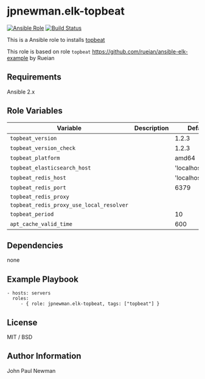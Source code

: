 # jpnewman.elk-topbeat

[![Ansible Role](https://img.shields.io/ansible/role/9593.svg?maxAge=2592000)](https://galaxy.ansible.com/jpnewman/elk-topbeat/)
[![Build Status](https://travis-ci.org/jpnewman/ansible-role-elk-topbeat.svg?branch=master)](https://travis-ci.org/jpnewman/ansible-role-elk-topbeat)

This is a Ansible role to installs [topbeat](https://www.elastic.co/products/beats/topbeat)

This role is based on role ```topbeat``` <https://github.com/rueian/ansible-elk-example> by Rueian

## Requirements

Ansible 2.x

## Role Variables

|Variable|Description|Default|
|---|---|---|
|```topbeat_version```||1.2.3|
|```topbeat_version_check```||1.2.3|
|```topbeat_platform```||amd64|
|```topbeat_elasticsearch_host```||'localhost:9200'|
|```topbeat_redis_host```||'localhost'|
|```topbeat_redis_port```||6379|
|```topbeat_redis_proxy```|||
|```topbeat_redis_proxy_use_local_resolver```|||
|```topbeat_period```||10|
|```apt_cache_valid_time```||600|

## Dependencies

none

## Example Playbook

    - hosts: servers
      roles:
         - { role: jpnewman.elk-topbeat, tags: ["topbeat"] }

## License

MIT / BSD

## Author Information

John Paul Newman
